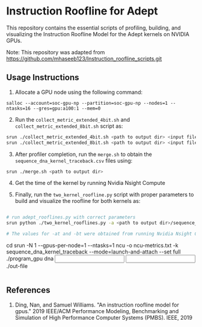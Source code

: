 # Instruction Roofline for Adept

This repository contains the essential scripts of profiling, building, and visualizing the Instruction Roofline Model for the Adept kernels on NVIDIA GPUs.

Note: This repository was adapted from https://github.com/mhaseeb123/Instruction_roofline_scripts.git

## Usage Instructions


1. Allocate a GPU node using the following command:     

```
salloc --account=soc-gpu-np --partition=soc-gpu-np --nodes=1 --ntasks=16 --gres=gpu:a100:1 --mem=0
```

2. Run the `collect_metric_extended_4bit.sh` and `collect_metric_extended_8bit.sh` script as:     

```bash
srun ./collect_metric_extended_4bit.sh <path to output dir> <input file ref> <input file query>
srun ./collect_metric_extended_8bit.sh <path to output dir> <input file ref> <input file query>
```

3. After profiler completion, run the `merge.sh` to obtain the `sequence_dna_kernel_traceback.csv` files using:     

```bash
srun ./merge.sh <path to output dir>
```

4. Get the time of the kernel by running Nvidia Nsight Compute

   
5. Finally, run the `two_kernel_roofline.py` script with proper parameters to build and visualize the roofline for both kernels as:     

```bash

# run adept_rooflines.py with correct parameters
srun python ./two_kernel_rooflines.py -a <path to output dir>/sequence_dna_kernel_traceback.csv --at 5.35 -b <path to output dir>/sequence_dna_kernel_traceback.csv --bt 4.63

# The values for -at and -bt were obtained from running Nvidia Nsight Compute with the following command:
```
cd <path to TANGO build dir>
srun -N 1 --gpus-per-node=1 --ntasks=1 ncu -o ncu-metrics.txt -k sequence_dna_kernel_traceback --mode=launch-and-attach --set full ./program_gpu dna <input file ref> <input file query> ./out-file
```
```

## References
1. Ding, Nan, and Samuel Williams. "An instruction roofline model for gpus." 2019 IEEE/ACM Performance Modeling, Benchmarking and Simulation of High Performance Computer Systems (PMBS). IEEE, 2019    
